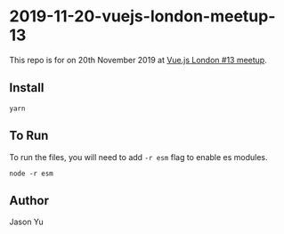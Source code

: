 # 2019-11-20-vuejs-london-meetup-13

This repo is for on 20th November 2019 at [Vue.js London #13
meetup](https://www.meetup.com/vuejs-london/events/266072043/).


## Install

```
yarn
```

## To Run

To run the files, you will need to add `-r esm` flag to enable es
modules.

```
node -r esm
```

## Author

Jason Yu

